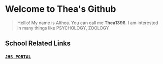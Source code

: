 # **Welcome to Thea's Github**


> Helllo! My name is Althea. You can call me **Thea1396**. I am interested in many things like PSYCHOLOGY, ZOOLOGY


## **School Related Links**
### [`JHS PORTAL`](https://jhsportal.adnu.edu.ph/)

